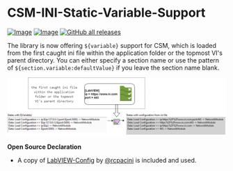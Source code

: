 # CSM-INI-Static-Variable-Support

[![Image](https://www.vipm.io/package/nevstop_lib_csm_ini_static_variable_support/badge.svg?metric=installs)](https://www.vipm.io/package/nevstop_lib_csm_ini_static_variable_support/) 
[![Image](https://www.vipm.io/package/nevstop_lib_csm_ini_static_variable_support/badge.svg?metric=stars)](https://www.vipm.io/package/nevstop_lib_csm_ini_static_variable_support/)
[![GitHub all releases](https://img.shields.io/github/downloads/NEVSTOP-LAB/CSM-INI-Static-Variable-Support/total)](https://github.com/NEVSTOP-LAB/CSM-INI-Static-Variable-Support/releases)

The library is now offering `${variable}` support for CSM, which is loaded from the first caught ini file within the application folder or the topmost VI's parent directory. You can either specify a section name or use the pattern of `${section.variable:defaultValue}` if you leave the section name blank.

![image](.github/CSM-INI-Static-Variable-Support.png)

**Open Source Declaration**
 - A copy of [LabVIEW-Config](https://github.com/rcpacini/LabVIEW-Config) by [@rcpacini](https://github.com/rcpacini) is included and used. 
